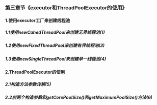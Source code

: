 ### 第三章节《executor和ThreadPoolExecutor的使用》
#### 1.使用executor工厂来创建线程池
##### 1.1使用newCahedThreadPool来创建无界线程池(1)
##### 1.2使用newFixedThreadPool来创建有界线程池(3)
##### 1.3使用newSingleThreadPool来创建单一线程池(4)
#### 2.ThreadPoolExecutor的使用
##### 2.1构造方法参数详解(5)
##### 2.2前两个构造参数和getCorePoolSize()和getMaximumPoolSize()方法(6)